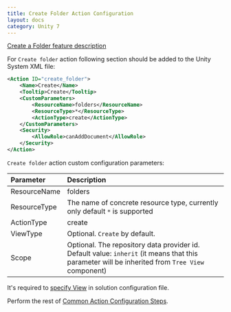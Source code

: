 ```yaml
---
title: Create Folder Action Configuration
layout: docs
category: Unity 7
---
```

[Create a Folder feature description](../../features/folder-management/create-folder.md)

For `Create folder` action following section should be added to the Unity System XML file:
 
```xml
<Action ID="create_folder">
    <Name>Create</Name>
    <Tooltip>Create</Tooltip>
    <CustomParameters>
        <ResourceName>folders</ResourceName>
        <ResourceType>*</ResourceType>
        <ActionType>create</ActionType>
    </CustomParameters>
    <Security>
        <AllowRole>canAddDocument</AllowRole>
    </Security>
</Action>
```

`Create folder` action custom configuration parameters:

| Parameter   | Description |
|:------------|:------------|
|ResourceName | folders   |
|ResourceType | The name of concrete resource type, currently only default `*` is supported |
|ActionType   | create      |
|ViewType     | Optional. `Create` by default.      |
|Scope        | Optional. The repository data provider id. Default value: `inherit` (it means that this parameter will be inherited from `Tree View` component) |

It's required to [specify View](../tags-list/views-tag.md) in solution configuration file.

Perform the rest of [Common Action Configuration Steps](../actions.md#common-actions-configuration-steps).
